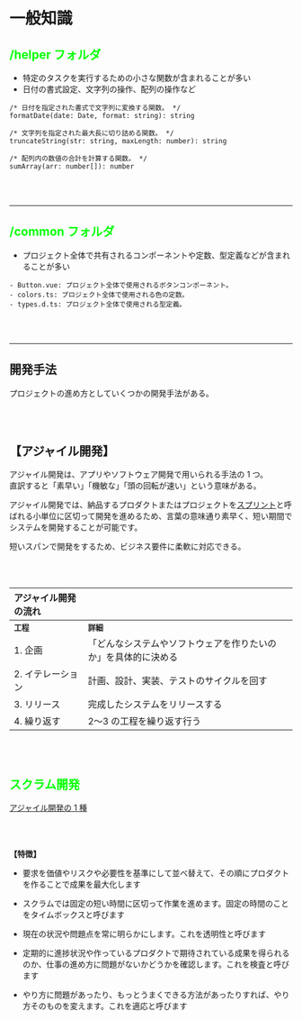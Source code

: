 # **一般知識**

## **<font color="#00ff00">/helper フォルダ</font>**

- 特定のタスクを実行するための小さな関数が含まれることが多い
- 日付の書式設定、文字列の操作、配列の操作など

```js:実際の関数例
/* 日付を指定された書式で文字列に変換する関数。 */
formatDate(date: Date, format: string): string

/* 文字列を指定された最大長に切り詰める関数。 */
truncateString(str: string, maxLength: number): string

/* 配列内の数値の合計を計算する関数。 */
sumArray(arr: number[]): number
```

<br>
<br>

---

## **<font color="#00ff00">/common フォルダ</font>**

- プロジェクト全体で共有されるコンポーネントや定数、型定義などが含まれることが多い

```js:例
- Button.vue: プロジェクト全体で使用されるボタンコンポーネント。
- colors.ts: プロジェクト全体で使用される色の定数。
- types.d.ts: プロジェクト全体で使用される型定義。
```

<br>
<br>

---

## **開発手法**

プロジェクトの進め方としていくつかの開発手法がある。

<br>
<br>

## **【アジャイル開発】**

アジャイル開発は、アプリやソフトウェア開発で用いられる手法の 1 つ。<br>
直訳すると「素早い」「機敏な」「頭の回転が速い」という意味がある。<br>

アジャイル開発では、納品するプロダクトまたはプロジェクトを[スプリント](https://www.atlassian.com/ja/agile/scrum/sprints)と呼ばれる小単位に区切って開発を進めるため、言葉の意味通り素早く、短い期間でシステムを開発することが可能です。

短いスパンで開発をするため、ビジネス要件に柔軟に対応できる。

<br>
<br>

| アジャイル開発の流れ |                                                                |
| :------------------- | :------------------------------------------------------------- |
| **`工程`**           | **`詳細`**                                                     |
| 1. 企画              | 「どんなシステムやソフトウェアを作りたいのか」を具体的に決める |
| 2. イテレーション    | 計画、設計、実装、テストのサイクルを回す                       |
| 3. リリース          | 完成したシステムをリリースする                                 |
| 4. 繰り返す          | 2〜3 の工程を繰り返す行う                                      |

<br>
<br>

## **<font color="#00ff00">スクラム開発</font>**

[アジャイル開発の 1 種](https://codezine.jp/article/detail/12296)<br>

<br>
<br>

**【特徴】**

- 要求を価値やリスクや必要性を基準にして並べ替えて、その順にプロダクトを作ることで成果を最大化します

- スクラムでは固定の短い時間に区切って作業を進めます。固定の時間のことをタイムボックスと呼びます

- 現在の状況や問題点を常に明らかにします。これを透明性と呼びます

- 定期的に進捗状況や作っているプロダクトで期待されている成果を得られるのか、仕事の進め方に問題がないかどうかを確認します。これを検査と呼びます

- やり方に問題があったり、もっとうまくできる方法があったりすれば、やり方そのものを変えます。これを適応と呼びます
